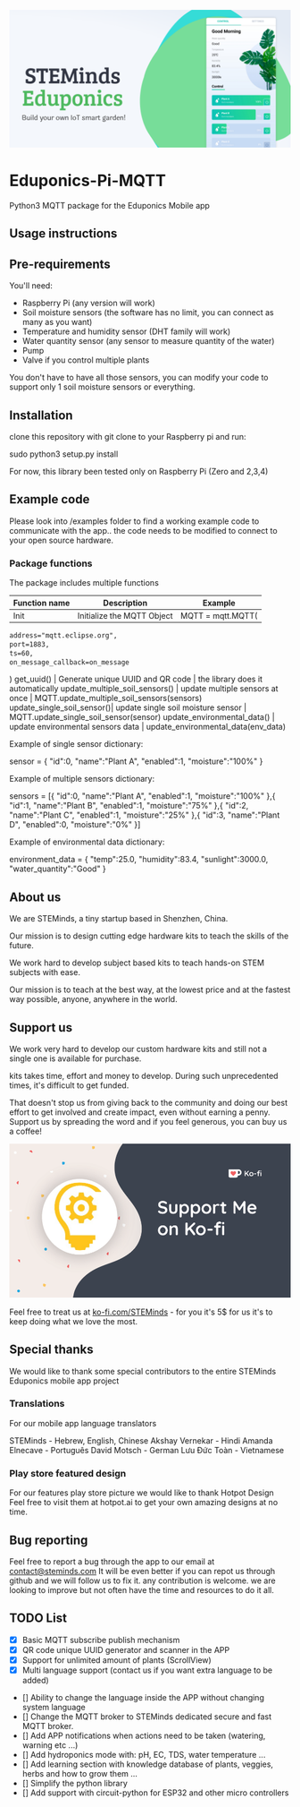 ![](./images/eduponics_featured.png)

# Eduponics-Pi-MQTT

Python3 MQTT package for the Eduponics Mobile app

## Usage instructions

## Pre-requirements

You'll need:

- Raspberry Pi (any version will work)
- Soil moisture sensors (the software has no limit, you can connect as many as you want)
- Temperature and humidity sensor (DHT family will work)
- Water quantity sensor (any sensor to measure quantity of the water)
- Pump
- Valve if you control multiple plants

You don't have to have all those sensors, you can modify your code to support only 1 soil moisture sensors or everything.

## Installation

clone this repository with git clone to your Raspberry pi and run:

  sudo python3 setup.py install

For now, this library been tested only on Raspberry Pi (Zero and 2,3,4)

## Example code

Please look into /examples folder to find a working example code to communicate with the app..
the code needs to be modified to connect to your open source hardware.

### Package functions

The package includes multiple functions

Function name | Description | Example
------------ | ------------- | -------------
Init | Initialize the MQTT Object | MQTT = mqtt.MQTT(
    address="mqtt.eclipse.org",
    port=1883,
    ts=60,
    on_message_callback=on_message
)
get_uuid() | Generate unique UUID and QR code | the library does it automatically
update_multiple_soil_sensors() | update multiple sensors at once | MQTT.update_multiple_soil_sensors(sensors)
update_single_soil_sensor()| update single soil moisture sensor | MQTT.update_single_soil_sensor(sensor)
update_environmental_data() | update environmental sensors data | update_environmental_data(env_data)

Example of single sensor dictionary:

  sensor = {
      "id":0,
      "name":"Plant A",
      "enabled":1,
      "moisture":"100%"
  }

Example of multiple sensors dictionary:

  sensors = [{
      "id":0,
      "name":"Plant A",
      "enabled":1,
      "moisture":"100%"
  },{
      "id":1,
      "name":"Plant B",
      "enabled":1,
      "moisture":"75%"
  },{
      "id":2,
      "name":"Plant C",
      "enabled":1,
      "moisture":"25%"
  },{
      "id":3,
      "name":"Plant D",
      "enabled":0,
      "moisture":"0%"
  }]

Example of environmental data dictionary:

  environment_data = {
      "temp":25.0,
      "humidity":83.4,
      "sunlight":3000.0,
      "water_quantity":"Good"
  }

## About us

We are STEMinds, a tiny startup based in Shenzhen, China.

Our mission is to design cutting edge hardware kits to teach the skills of the future.

We work hard to develop subject based kits to teach hands-on STEM subjects with ease.

Our mission is to teach at the best way, at the lowest price and at the fastest way possible, anyone, anywhere in the world.

## Support us

We work very hard to develop our custom hardware kits and still not a single one is available for purchase.

kits takes time, effort and money to develop. During such unprecedented times, it's difficult to get funded.

That doesn't stop us from giving back to the community and doing our best effort to get involved and create impact, even without earning a penny.
Support us by spreading the word and if you feel generous, you can buy us a coffee!

![Buy us coffee at ko-fi.com/steminds](./images/ko-fi.png)

Feel free to treat us at [ko-fi.com/STEMinds](ko-fi.com/STEMinds) - for you it's 5$ for us it's to keep doing what we love the most.

## Special thanks

We would like to thank some special contributors to the entire STEMinds Eduponics mobile app project

### Translations

For our mobile app language translators

STEMinds - Hebrew, English, Chinese
Akshay Vernekar - Hindi
Amanda Elnecave - Português
David Motsch - German
Lưu Đức Toàn - Vietnamese

### Play store featured design

For our features play store picture we would like to thank Hotpot Design
Feel free to visit them at hotpot.ai to get your own amazing designs at no time.

## Bug reporting

Feel free to report a bug through the app to our email at contact@steminds.com
It will be even better if you can repot us through github and we will follow us to fix it.
any contribution is welcome. we are looking to improve but not often have the time and resources to do it all.

## TODO List

- [x] Basic MQTT subscribe publish mechanism
- [x] QR code unique UUID generator and scanner in the APP
- [x] Support for unlimited amount of plants (ScrollView)
- [x] Multi language support (contact us if you want extra language to be added)
- [] Ability to change the language inside the APP without changing system language
- [] Change the MQTT broker to STEMinds dedicated secure and fast MQTT broker.
- [] Add APP notifications when actions need to be taken (watering, warning etc ...)
- [] Add hydroponics mode with: pH, EC, TDS, water temperature ...
- [] Add learning section with knowledge database of plants, veggies, herbs and how to grow them ...
- [] Simplify the python library
- [] Add support with circuit-python for ESP32 and other micro controllers

